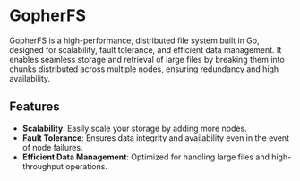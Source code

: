 # GopherFS

GopherFS is a high-performance, distributed file system built in Go, designed for scalability, fault tolerance, and efficient data management. It enables seamless storage and retrieval of large files by breaking them into chunks distributed across multiple nodes, ensuring redundancy and high availability.

## Features

- **Scalability**: Easily scale your storage by adding more nodes.
- **Fault Tolerance**: Ensures data integrity and availability even in the event of node failures.
- **Efficient Data Management**: Optimized for handling large files and high-throughput operations.
